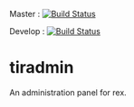 Master : [![Build Status](https://travis-ci.org/lamamos/lamadmin.svg?branch=master)](https://travis-ci.org/lamamos/lamadmin)

Develop : [![Build Status](https://travis-ci.org/lamamos/lamadmin.svg?branch=develop)](https://travis-ci.org/lamamos/lamadmin)

tiradmin
========

An administration panel for rex.
